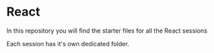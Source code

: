 # React

In this repository you will find the starter files for all the React sessions

Each session has it's own dedicated folder.